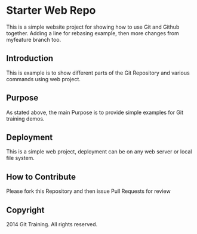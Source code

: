 # Starter Web Repo

This is a simple website project for showing how to use Git and Github together.
Adding a line for rebasing example, then more changes from myfeature branch too.

## Introduction

This is example is to show different parts of the Git Repository and various commands using
web project.

## Purpose

As stated above, the main Purpose is to provide simple examples for Git training demos.

## Deployment

This is a simple web project, deployment can be on any web server or local file system.

## How to Contribute

Please fork this Repository and then issue Pull Requests for review

## Copyright
2014 Git Training. All rights reserved.
